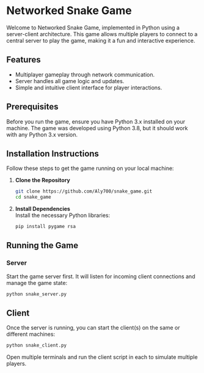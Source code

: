 # Networked Snake Game

Welcome to Networked Snake Game, implemented 
in Python using a server-client architecture. This game allows multiple 
players to connect to a central server to play the game, making it a fun 
and interactive experience.

## Features

- Multiplayer gameplay through network communication.
- Server handles all game logic and updates.
- Simple and intuitive client interface for player interactions.

## Prerequisites

Before you run the game, ensure you have Python 3.x installed on your 
machine. The game was developed using Python 3.8, but it should work with 
any Python 3.x version.

## Installation Instructions

Follow these steps to get the game running on your local machine:

1. **Clone the Repository**
   ```bash
   git clone https://github.com/Aly700/snake_game.git
   cd snake_game

2. **Install Dependencies**  
   Install the necessary Python libraries:
   ```bash
   pip install pygame rsa

## Running the Game

### Server
Start the game server first. It will listen for incoming client connections and manage the game state:

   ```bash
   python snake_server.py
   ```

## Client
Once the server is running, you can start the client(s) on the same or different machines:

```bash
python snake_client.py
```

Open multiple terminals and run the client script in each to simulate multiple players.






